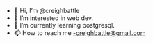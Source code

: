 - 👋 Hi, I’m @creighbattle
- 👀 I’m interested in web dev.
- 🌱 I’m currently learning postgresql.
- 📫 How to reach me -creighbattle@gmail.com

<!---
creighbattle/creighbattle is a ✨ special ✨ repository because its `README.md` (this file) appears on your GitHub profile.
You can click the Preview link to take a look at your changes.
--->
